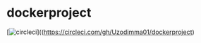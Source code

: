 # dockerproject
[![circleci](https://circleci.com/gh/Uzodimma01/dockerproject.svg?style=svg)]((https://circleci.com/gh/Uzodimma01/dockerproject)